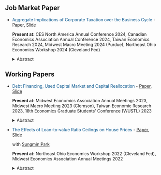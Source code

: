 ## Job Market Paper

- <span style="color:#07568e">Aggregate Implications of Corporate Taxation over the Business Cycle</span> - [Paper](pdf/BonusDepreciation/bonusdepreciation_paper.pdf), [Slide](pdf/BonusDepreciation/bonusdepreciation_slide.pdf)

    **Present at**: CES North America Annual Conference 2024, Canadian Economics Association Annual Conference 2024, Taiwan Economics Research 2024, Midwest Macro Meeting 2024 (Purdue), Northeast Ohio Economics Workshop 2024 (Cleveland Fed)

    <details>
        <summary>Abstract</summary>
        Corporate tax deductions are widely employed as countercyclical policies, yet their impact on the business cycle and interactions with other policies remain largely understudied.
        I examine the cyclical implications of such deductions by developing a novel dynamic stochastic general equilibrium model in which firms face credit market imperfections and idiosyncratic productivity shocks.
        In my model, firms' investment decisions are distorted by collateralized borrowing and corporate taxation, and investment expenditures can be deducted from taxable income through targeted or untargeted accelerated depreciation policies.
        My model quantitatively replicates empirical estimates of the distribution of short-run elasticities of investment across firm size to changes in deduction policies.
        I show that raising deductions can reduce the severity and persistence of recessions by alleviating capital misallocation for productive firms.
        Applying my model to the policies in the US 2017 Tax Cuts and Jobs Act, I find that the targeted policy is 30 percent more effective than the untargeted policy in stimulating aggregate output.
        Furthermore, combining both policies reduces the overall effectiveness by 17 percent, revealing potential inefficiencies in current US tax policy implementation.
    </details>

## Working Papers

- <span style="color:#07568e">Debt Financing, Used Capital Market and Capital Reallocation</span> - [Paper](pdf/UsedKCollateral/UsedKCollateral.pdf), [Slide](pdf/UsedKCollateral/20230519MMMPresentation.pdf)

    **Present at**: Midwest Economics Association Annual Meetings 2023, Midwest Macro Meeting 2023 (Clemson), Taiwan Economic Research 2023, 18th Economics Graduate Students’ Conference (WUSTL) 2023

    <details>
        <summary>Abstract</summary>
        I study how much financial frictions and the endogeneity of partially irreversible capital explain the slow recovery of the Great Recession.
        I propose a heterogeneous firm model with real and financial frictions.
        Firms adjust their capital stock by trading on the used capital market; thus, the capital partial irreversibility is endogenized by the price in the market.
        This irreversibility creates two opposite forces affecting investment volatility.
        First, capital investment is relatively cheaper in the recession, and thus attracts firms to invest in capital, dampening the fall of aggregate investment.
        Second, in a downturn, the capital becomes less reversible, and investments become riskier, exacerbating the fall of aggregate investment.
        In my model, the collateral constraint is procyclical since it is based on the resale value of the capital, and thus amplifies the first force and dampens the response of aggregate investment.
        I found that in the steady state, the used capital market induces firms to stay financially constrained due to lower effective capital prices.
        This status however may put these firms in a vulnerable position when the value of their collateral drops during a recession, as they heavily depend on debt to finance their capital investment.
        However, the perfect foresight exercise shows that the time-varying collateral constraint channel is relatively small.
        The main channel lies in the used capital market price, which acts as an automatic stabilizer during the credit crisis.
    </details>

- <span style="color:#07568e">The Effects of Loan-to-value Ratio Ceilings on House Prices</span> - [Paper](https://papers.ssrn.com/sol3/papers.cfm?abstract_id=3943908), [Slide](pdf/LTVHousingPrice/Houseprice_slides_HJChen_SungminPark_Nov042022_NOEWorkshop.pdf)

    with [Sungmin Park](https://www.sungminparkecon.com/)

    **Present at**: Northeast Ohio Economics Workshop 2022 (Cleveland Fed), Midwest Economics Association Annual Meetings 2022

    <details>
        <summary>Abstract</summary>
        Loan-to-value ratio (LTV) ceiling is a government policy that puts a cap on households' mortgages relative to their house value, often intended to reduce booms in house prices.
        This paper studies the effects of this policy on house prices, using a simple two-period overlapping-generations model featuring within-generation inequality.
        In contrast to popular belief, we find that a strict (low) loan-to-value ratio ceiling raises long-run house prices, as lenders respond to the policy by substituting from mortgage lending to purchasing more houses.
        The policy's positive effect on house prices is more severe with greater inequality.
        A strict ceiling is especially harmful to the poor.
        Taxes can only intensify the positive effect on house prices, although they can mitigate the adverse effects on welfare.
    </details>

